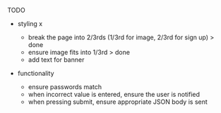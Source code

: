 TODO

- styling x
  - break the page into 2/3rds (1/3rd for image, 2/3rd for sign up) > done
  - ensure image fits into 1/3rd > done
  - add text for banner 

- functionality 
  - ensure passwords match
  - when incorrect value is entered, ensure the user is notified
  - when pressing submit, ensure appropriate JSON body is sent 